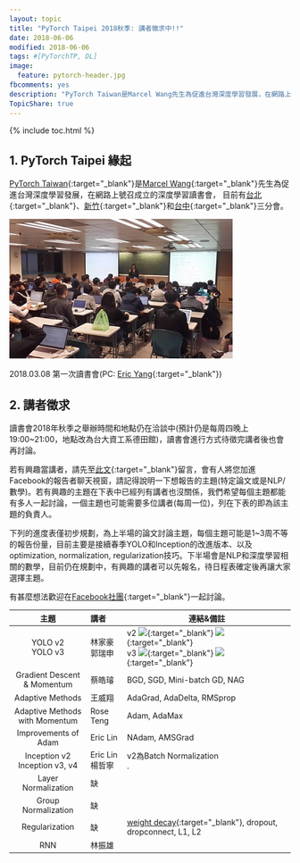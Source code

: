 ```yaml
---
layout: topic
title: "PyTorch Taipei 2018秋季: 講者徵求中!!"
date: 2018-06-06
modified: 2018-06-06
tags: #[PyTorchTP, DL]
image:
  feature: pytorch-header.jpg
fbcomments: yes
description: "PyTorch Taiwan是Marcel Wang先生為促進台灣深度學習發展，在網路上號召成立的深度學習讀書會，目前有台北、台中和新竹三個子分會 | PyTorch Taipei"
TopicShare: true
---
```


{% include toc.html %}

## 1. PyTorch Taipei 緣起

[PyTorch Taiwan](https://www.facebook.com/groups/2027602154187130/){:target="_blank"}是[Marcel Wang](https://www.linkedin.com/in/marcel-wang-3a988b7a/){:target="_blank"}先生為促進台灣深度學習發展，在網路上號召成立的深度學習讀書會，
目前有[台北](http://hemingwang.blogspot.tw/2018/01/pytorchpytorch-taipei_20.html){:target="_blank"}、[新竹](http://hemingwang.blogspot.tw/2018/01/pytorchpytorch-hsinchu.html){:target="_blank"}和[台中](http://hemingwang.blogspot.tw/2018/04/pytorchpytorch-taichung_26.html){:target="_blank"}三分會。

<img src="../../../images/pytp1.jpg">

2018.03.08 第一次讀書會(PC: [Eric Yang](https://www.facebook.com/profile.php?id=1561001417){:target="_blank"})

## 2. 講者徵求

讀書會2018年秋季之舉辦時間和地點仍在洽談中(預計仍是每周四晚上19:00~21:00，地點改為台大資工系德田館)，讀書會進行方式待徵完講者後也會再討論。

若有興趣當講者，請先至[此文](https://www.facebook.com/groups/2027602154187130/permalink/2060273964253282/){:target="_blank"}留言，會有人將您加進Facebook的報告者聊天視窗，請記得說明一下想報告的主題(特定論文或是NLP/數學)。若有興趣的主題在下表中已經列有講者也沒關係，我們希望每個主題都能有多人一起討論，一個主題也可能需要多位講者(每周一位)，列在下表的即為該主題的負責人。

下列的進度表僅初步規劃，為上半場的論文討論主題，每個主題可能是1~3周不等的報告份量，目前主要是接續春季YOLO和Inception的改進版本、以及optimization, normalization, regularization技巧。下半場會是NLP和深度學習相關的數學，目前仍在規劃中，有興趣的講者可以先報名，待日程表確定後再讓大家選擇主題。

有甚麼想法歡迎在[Facebook社團](https://www.facebook.com/groups/2027602154187130/){:target="_blank"}一起討論。

<!--
<link rel="stylesheet" href="./custom.css">
<div class="w3-row">
  <div class="w3-quarter w3-container">
    <p><img src="../../images/icons/gd.png" alt="" /> <a href="https://drive.google.com/open?id=12AYDi8JCsqYVXJH7jbexuu3LHtqtudiz" target="_blank">全部論文下載</a><br>
    <img src="../../images/icons/gds.png" alt="" /> <a href="https://docs.google.com/spreadsheets/d/1qYJ5rOL7gotjbcXTVPDvclyZptZ-cRpYcDbdWk3PMt4/edit?usp=sharing" target="_blank">每周講者列表</a><br>
    <img src="../../images/icons/github.png" alt="" /> <a href="https://github.com/pecu/PyTorch_CSX" target="_blank">實作進度表</a><br><img src="../../images/icons/youtube.png" alt="" /> <a href="https://www.youtube.com/channel/UCk_f2g9Dkc4WaqrqpzxywJw" target="_blank">PyTorchTP</a></p>
  </div>
  <div class="w3-quarter w3-container">
    <p><img src="../../images/icons/paper.png" alt="" />: 論文PDF<br>
    <img src="../../images/icons/mt.png" alt="" />: 講者之講解材料<br>
    <img src="../../images/icons/video.png" alt="" />: 論文講解影片連結</p>
  </div>
  <div class="w3-quarter w3-container">
    <p><img src="../../images/icons/coding.png" alt="" />: 官方程式/Demo<br>
    <img src="../../images/icons/pytorch.png" alt="" />: PyTorch範例程式<br>
    <img src="../../images/icons/video_t.png" alt="" />: PyTorch講解影片</p>
  </div>
</div>
-->

| 主題                                | 講者                | 連結&備註
|:-----------------------------------:|:--------------------| ------
| YOLO v2<br/>YOLO v3                 | 林家豪<br/>郭瑞申   | v2 [![][p]][Yv2p]{:target="_blank"} [![][c]][Yv2]{:target="_blank"} <br/>v3 [![][p]][Yv3p]{:target="_blank"} [![][c]][Yv3]{:target="_blank"}
| Gradient Descent <br/>& Momentum    | 蔡皓璿              | BGD, SGD, Mini-batch GD, NAG
| Adaptive Methods                    | 王威翔              | AdaGrad, AdaDelta, RMSprop
| Adaptive Methods <br/>with Momentum | Rose Teng           | Adam, AdaMax
| Improvements of Adam                | Eric Lin            | NAdam, AMSGrad
| Inception v2<br/>Inception v3, v4   | Eric Lin<br/>楊哲寧 | v2為Batch Normalization<br/>.
| Layer Normalization                 | 缺                  |  
| Group Normalization                 | 缺                  |  
| Regularization                      | 缺                  | [weight decay](http://hemingwang.blogspot.com/2017/06/aiweight-decay.html){:target="_blank"}, dropout, dropconnect, L1, L2
| RNN                                 | 林振雄              |    

[p]: ../../../images/icons/paper.png
[c]: ../../../images/icons/coding.png
[v]: ../../../images/icons/video.png
[t]: ../../../images/icons/pytorch.png
[vt]: ../../../images/icons/video_t.png
[m]: ../../../images/icons/mt.png

<!-- YOLO v23 -->
[Yv2]: https://pjreddie.com/darknet/yolov2/
[Yv3]: https://pjreddie.com/darknet/yolo/
[Yv2p]: https://arxiv.org/pdf/1612.08242
[Yv3p]: https://pjreddie.com/media/files/papers/YOLOv3.pdf
